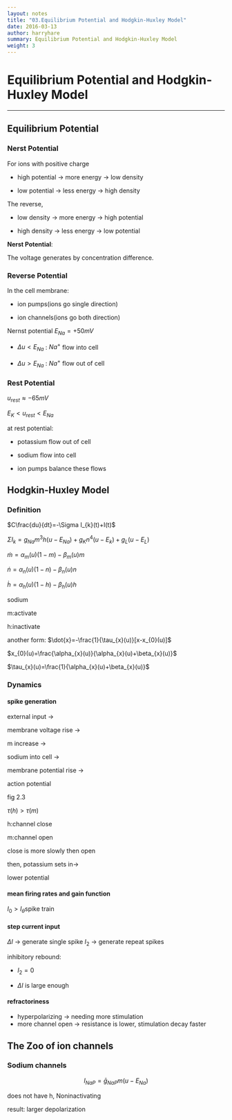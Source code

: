 ```yaml
---
layout: notes
title: "03.Equilibrium Potential and Hodgkin-Huxley Model"
date: 2016-03-13
author: harryhare
summary: Equilibrium Potential and Hodgkin-Huxley Model
weight: 3
---
```



# Equilibrium Potential and  Hodgkin-Huxley Model
*************************************************

## Equilibrium Potential

### Nerst Potential

For ions with positive charge

* high potential -> more energy -> low density

* low  potential -> less energy -> high density

The reverse,

* low density -> more energy -> high potential

* high density -> less energy -> low  potential

**Nerst Potential**:

The voltage generates by concentration difference.

### Reverse Potential

In the cell membrane:

* ion pumps(ions go single direction)

* ion channels(ions go both direction)


Nernst potential $E_{Na}=+50mV$

* $\Delta{u}<E_{Na}$ :
$Na^{+}$ flow into cell

* $\Delta{u}>E_{Na}$ :
$Na^{+}$ flow out of cell

### Rest Potential

$u_{rest}\approx-65mV$

$E_{K} < u_{rest} < E_{Na}$

at rest potential:

* potassium flow out of cell

* sodium flow into cell

* ion pumps balance these flows

## Hodgkin-Huxley Model
### Definition
$C\frac{du}{dt}=-\Sigma I_{k}(t)+I(t)$

$\Sigma I_{k}=g_{Na}m^{3}h(u-E_{Na})+g_{K}n^{4}(u-E_{k})+g_{L}(u-E_{L})$

$\dot{m}=\alpha_{m}(u)(1-m)-\beta_{m}(u)m$

$\dot{n}=\alpha_{n}(u)(1-n)-\beta_{n}(u)n$

$\dot{h}=\alpha_{h}(u)(1-h)-\beta_{h}(u)h$

sodium

m:activate

h:inactivate

another form:
$\dot{x}=-\frac{1}{\tau_{x}(u)}[x-x_{0}(u)]$

$x_{0}(u)=\frac{\alpha_{x}(u)}{\alpha_{x}(u)+\beta_{x}(u)}$

$\tau_{x}(u)=\frac{1}{\alpha_{x}(u)+\beta_{x}(u)}$

### Dynamics

#### spike generation

external input ->

membrane voltage rise ->

m increase ->

sodium into cell ->

membrane potential rise ->

action potential

fig 2.3

$\tau(h)>\tau(m)$

h:channel close

m:channel open

close is more slowly then open

then, potassium sets in->

lower potential

#### mean firing rates and gain function
$I_{0}>I_{\theta}$spike train

#### step current input
$\Delta{I}$ -> generate  single spike
$I_{2}$ -> generate repeat spikes


inhibitory rebound:

* $I_{2}=0$

* $\Delta{I}$ is large enough

#### refractoriness

* hyperpolarizing -> needing more stimulation
* more channel open -> resistance is lower, stimulation decay faster

## The Zoo of ion channels

### Sodium channels

$$I_{NaP}=\bar{g}_{NaP}m(u-E_{Na})$$

does not have h, Noninactivating

result: larger depolarization
